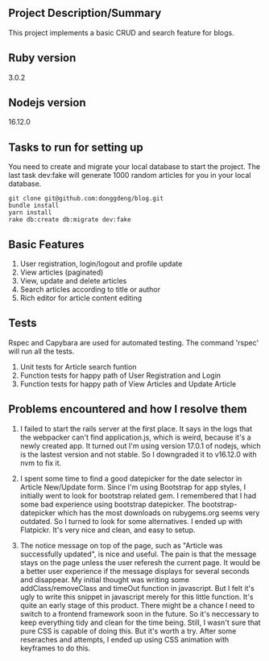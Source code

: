 ## Project Description/Summary

This project implements a basic CRUD and search feature for blogs.

## Ruby version

3.0.2

## Nodejs version

16.12.0

## Tasks to run for setting up

You need to create and migrate your local database to start the project. The last task dev:fake will generate 1000 random articles for you in your local database.

```
git clone git@github.com:donggdeng/blog.git
bundle install
yarn install
rake db:create db:migrate dev:fake
```

## Basic Features

1. User registration, login/logout and profile update
2. View articles (paginated)
3. View, update and delete articles 
4. Search articles according to title or author
5. Rich editor for article content editing

## Tests

Rspec and Capybara are used for automated testing. The command 'rspec' will run all the tests. 

1. Unit tests for Article search funtion
2. Function tests for happy path of User Registration and Login
3. Function tests for happy path of View Articles and Update Article

## Problems encountered and how I resolve them

1. I failed to start the rails server at the first place. It says in the logs that the webpacker can't find application.js, which is weird, because it's a newly created app. It turned out I'm using version 17.0.1 of nodejs, which is the lastest version and not stable. So I downgraded it to v16.12.0 with nvm to fix it.

2. I spent some time to find a good datepicker for the date selector in Article New/Update form. Since I'm using Bootstrap for app styles, I initially went to look for bootstrap related gem. I remembered that I had some bad experience using bootstrap datepicker. The bootstrap-datepicker which has the most downloads on rubygems.org seems very outdated. So I turned to look for some alternatives. I ended up with Flatpickr. It's very nice and clean, and easy to setup.

3. The notice message on top of the page, such as "Article was successfully updated", is nice and useful. The pain is that the message stays on the page unless the user referesh the current page. It would be a better user experience if the message displays for several seconds and disappear. My initial thought was writing some addClass/removeClass and timeOut function in javascript. But I felt it's ugly to write this snippet in javascript merely for this little function. It's quite an early stage of this product. There might be a chance I need to switch to a frontend framework soon in the future. So it's neccessary to keep everything tidy and clean for the time being. Still, I wasn't sure that pure CSS is capable of doing this. But it's worth a try. After some reseraches and attempts, I ended up using CSS animation with keyframes to do this.


